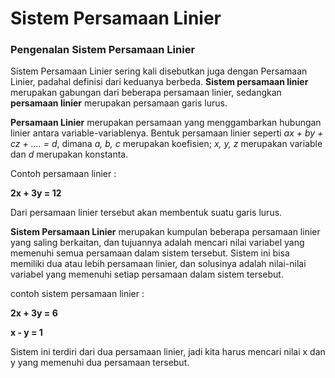 # Sistem Persamaan Linier

### Pengenalan Sistem Persamaan Linier
Sistem Persamaan Linier sering kali disebutkan juga dengan Persamaan Linier, padahal definisi dari keduanya berbeda. **Sistem persamaan linier** merupakan gabungan dari beberapa persamaan linier, sedangkan **persamaan linier** merupakan persamaan garis lurus.

**Persamaan Linier** merupakan persamaan yang menggambarkan hubungan linier antara variable-variablenya. Bentuk persamaan linier seperti _ax + by + cz + .... = d_, dimana _a, b, c_ merupakan koefisien; _x, y, z_ merupakan variable dan _d_ merupakan konstanta.

Contoh persamaan linier :

**2x + 3y = 12**

Dari persamaan linier tersebut akan membentuk suatu garis lurus.


**Sistem Persamaan Linier** merupakan kumpulan beberapa persamaan linier yang saling berkaitan, dan tujuannya adalah mencari nilai variabel yang memenuhi semua persamaan dalam sistem tersebut. Sistem ini bisa memiliki dua atau lebih persamaan linier, dan solusinya adalah nilai-nilai variabel yang memenuhi setiap persamaan dalam sistem tersebut.

contoh sistem persamaan linier : 

**2x + 3y = 6**

**x - y = 1**


Sistem ini terdiri dari dua persamaan linier, jadi kita harus mencari nilai x dan y yang memenuhi dua persamaan tersebut.
